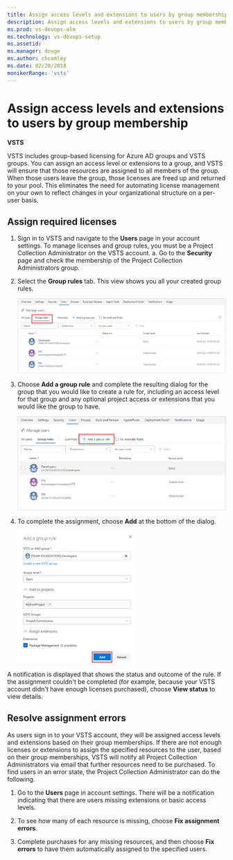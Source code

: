 ```yaml
---
title: Assign access levels and extensions to users by group membership
description: Assign access levels and extensions to users by group membership
ms.prod: vs-devops-alm
ms.technology: vs-devops-setup
ms.assetid:
ms.manager: douge
ms.author: chcomley
ms.date: 02/20/2018
monikerRange: 'vsts'
---
```



# Assign access levels and extensions to users by group membership

**VSTS**

VSTS includes group-based licensing for Azure AD groups and VSTS groups.
You can assign an access level or extensions to a group, and VSTS will ensure that those resources are assigned to all members of the group.
When those users leave the group, those licenses are freed up and returned to your pool.
This eliminates the need for automating license management on your own to reflect changes in your organizational structure on a per-user basis.

## Assign required licenses

1. Sign in to VSTS and navigate to the **Users** page in your account settings. To manage licenses and group rules, you must be a Project Collection Administrator on the VSTS account.
    a. Go to the **Security** page and check the membership of the Project Collection Administrators group.
2. Select the **Group rules** tab. This view shows you all your created group rules.

   ![view-group-rules](_img/manage-group-licensing/view-group-rules.PNG)

3. Choose **Add a group rule** and complete the resulting dialog for the group that you would like to create a rule for, including an access level for that group and any optional project access or extensions that you would like the group to have.

    ![choose-add-group-rule](_img/manage-group-licensing/add-a-group-rule.png)

4. To complete the assignment, choose **Add** at the bottom of the dialog.

    ![choose-add-to-add-group-rule](_img/manage-group-licensing/adding-group-rule.png)

A notification is displayed that shows the status and outcome of the rule. If the assignment couldn't be completed (for example, because your VSTS account didn't have enough licenses purchased), choose **View status** to view details.

## Resolve assignment errors

As users sign in to your VSTS account, they will be assigned access levels and extensions based on their group memberships. If there are not enough licenses or extensions to assign the specified resources to the user, based on their group memberships, VSTS will notify all Project Collection Administrators via email that further resources need to be purchased. To find users in an error state, the Project Collection Administrator can do the following.

1. Go to the **Users** page in account settings. There will be a notification indicating that there are users missing extensions or basic access levels.

2. To see how many of each resource is missing, choose **Fix assignment errors**.
3. Complete purchases for any missing resources, and then choose **Fix errors** to have them automatically assigned to the specified users.
